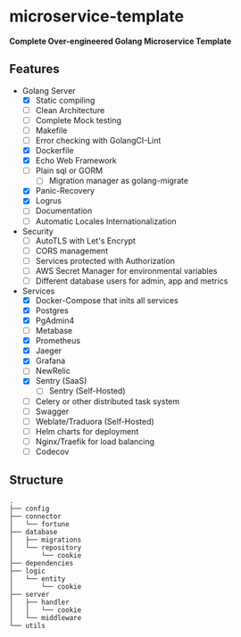 # microservice-template
**Complete Over-engineered Golang Microservice Template**

## Features
- Golang Server
    - [x] Static compiling
    - [ ] Clean Architecture
    - [ ] Complete Mock testing
    - [ ] Makefile
    - [ ] Error checking with GolangCI-Lint
    - [x] Dockerfile
    - [x] Echo Web Framework
    - [ ] Plain sql or GORM
        - [ ] Migration manager as golang-migrate
    - [x] Panic-Recovery
    - [x] Logrus
    - [ ] Documentation
    - [ ] Automatic Locales Internationalization
- Security
    - [ ] AutoTLS with Let's Encrypt
    - [ ] CORS management
    - [ ] Services protected with Authorization
    - [ ] AWS Secret Manager for environmental variables
    - [ ] Different database users for admin, app and metrics
- Services
    - [x] Docker-Compose that inits all services
    - [x] Postgres
    - [x] PgAdmin4
    - [ ] Metabase
    - [x] Prometheus
    - [x] Jaeger
    - [x] Grafana
    - [ ] NewRelic
    - [x] Sentry (SaaS)
        - [ ] Sentry (Self-Hosted)
    - [ ] Celery or other distributed task system
    - [ ] Swagger
    - [ ] Weblate/Traduora (Self-Hosted)
    - [ ] Helm charts for deployment
    - [ ] Nginx/Traefik for load balancing
    - [ ] Codecov

## Structure
```
.
├── config
├── connector
│   └── fortune
├── database
│   ├── migrations
│   └── repository
│       └── cookie
├── dependencies
├── logic
│   └── entity
│       └── cookie
├── server
│   ├── handler
│   │   └── cookie
│   └── middleware
└── utils
```
